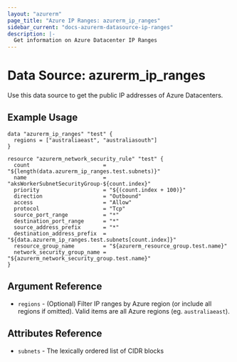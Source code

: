 ```yaml
---
layout: "azurerm"
page_title: "Azure IP Ranges: azurerm_ip_ranges"
sidebar_current: "docs-azurerm-datasource-ip-ranges"
description: |-
  Get information on Azure Datacenter IP Ranges
---
```


# Data Source: azurerm_ip_ranges

Use this data source to get the public IP addresses of Azure Datacenters.

## Example Usage

```hcl
data "azurerm_ip_ranges" "test" {
  regions = ["australiaeast", "australiasouth"]
}

resource "azurerm_network_security_rule" "test" {
  count                       = "${length(data.azurerm_ip_ranges.test.subnets)}"
  name                        = "aksWorkerSubnetSecurityGroup-${count.index}"
  priority                    = "${(count.index + 100)}"
  direction                   = "Outbound"
  access                      = "Allow"
  protocol                    = "Tcp"
  source_port_range           = "*"
  destination_port_range      = "*"
  source_address_prefix       = "*"
  destination_address_prefix  = "${data.azurerm_ip_ranges.test.subnets[count.index]}"
  resource_group_name         = "${azurerm_resource_group.test.name}"
  network_security_group_name = "${azurerm_network_security_group.test.name}"
}
```

## Argument Reference

* `regions` - (Optional) Filter IP ranges by Azure region (or include all regions if omitted). Valid items are all Azure regions (eg. `australiaeast`).

## Attributes Reference

* `subnets` - The lexically ordered list of CIDR blocks
